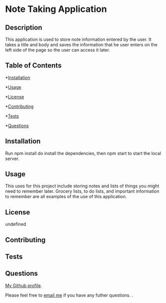 # Note Taking Application

## Description
This application is used to store note information entered by the user.  It takes a title and body and saves the information that he user enters on the left side of the page so the user can access it later.
       
## Table of Contents
       
*[Installation](#installation)

*[Usage](#usage)

*[License](#license)

*[Contributing](#contributing)

*[Tests](#tests)

*[Questions](#questions)
       
## Installation
Run npm install do install the dependencies, then npm start to start the local server.
       
## Usage
This uses for this project include storing notes and lists of things you might need to remember later. Grocery lists, to do lists, and important information to remember are all examples of the use of this application.
       
## License
undefined
       
## Contributing

       
## Tests

       
## Questions

[My Github profile](http://github.com/CECurtiss). 

Please feel free to [email me](mailto:) if you have any futher questions.
.
